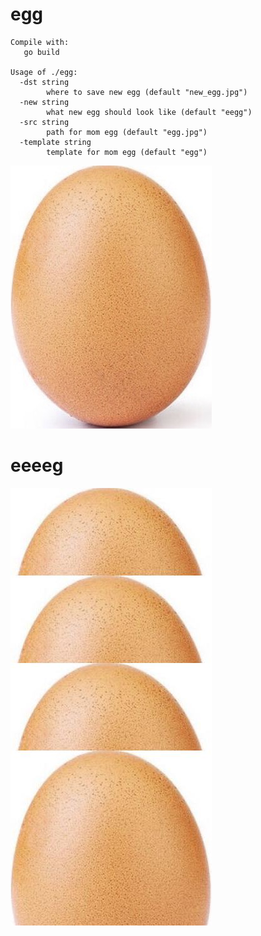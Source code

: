 # egg
```
Compile with:
   go build
   
Usage of ./egg:
  -dst string
    	where to save new egg (default "new_egg.jpg")
  -new string
    	what new egg should look like (default "eegg")
  -src string
    	path for mom egg (default "egg.jpg")
  -template string
    	template for mom egg (default "egg")
```
      
![](https://raw.githubusercontent.com/UpGado/egg/master/docs/egg.jpg)

# eeeeg
![](https://raw.githubusercontent.com/UpGado/egg/master/docs/eeeeg.jpg)
